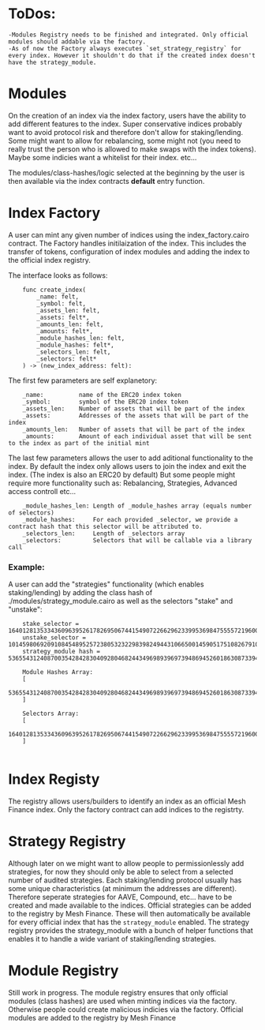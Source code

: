 # ToDos:
    -Modules Registry needs to be finished and integrated. Only official modules should addable via the factory.
    -As of now the Factory always executes `set_strategy_registry` for every index. However it shouldn't do that if the created index doesn't have the strategy_module.

# Modules

On the creation of an index via the index factory, users have the ability to add different features to the index.
Super conservative indices probably want to avoid protocol risk and therefore don't allow for staking/lending.
Some might want to allow for rebalancing, some might not (you need to really trust the person who is allowed to make swaps with the index tokens).
Maybe some indicies want a whitelist for their index.
etc...

The modules/class-hashes/logic selected at the beginning by the user is then available via the index contracts __default__ entry function. 

# Index Factory

A user can mint any given number of indices using the index_factory.cairo contract.
The Factory handles initilaization of the index. This includes the transfer of tokens, configuration of index modules and adding the index to the official index registry.

The interface looks as follows:

```
    func create_index(
        _name: felt,
        _symbol: felt,
        _assets_len: felt,
        _assets: felt*,
        _amounts_len: felt, 
        _amounts: felt*,
        _module_hashes_len: felt,
        _module_hashes: felt*,
        _selectors_len: felt,
        _selectors: felt*
    ) -> (new_index_address: felt):
```
    
The first few parameters are self explanetory:
```
    _name: 		    name of the ERC20 index token
    _symbol: 		symbol of the ERC20 index token
    _assets_len: 	Number of assets that will be part of the index
    _assets:		Addresses of the assets that will be part of the index
    _amounts_len: 	Number of assets that will be part of the index
    _amounts: 		Amount of each individual asset that will be sent to the index as part of the initial mint
```

The last few parameters allows the user to add aditional functionality to the index.
By default the index only allows users to join the index and exit the index. (The index is also an ERC20 by default)
But some people might require more functionality such as: Rebalancing, Strategies, Advanced access controll etc...
    
```
    _module_hashes_len: Length of _module_hashes array (equals number of selectors)
    _module_hashes: 	For each provided _selector, we provide a contract hash that this selector will be attributed to.    
    _selectors_len:	    Length of _selectors array
    _selectors:         Selectors that will be callable via a library call
```

### Example:

A user can add the "strategies" functionality (which enables staking/lending) by adding the class hash of ./modules/strategy_module.cairo as well as the selectors "stake" and "unstake":
    
```
    stake_selector = 1640128135334360963952617826950674415490722662962339953698475555721960042361
    unstake_selector = 1014598069209108454895257238053232298398249443106650014590517510826791002668
    strategy_module hash = 536554312408700354284283040928046824434969893969739486945260186308733942996
    
    Module Hashes Array:
    [
        536554312408700354284283040928046824434969893969739486945260186308733942996,536554312408700354284283040928046824434969893969739486945260186308733942996
    ]

    Selectors Array:
    [
        1640128135334360963952617826950674415490722662962339953698475555721960042361,1014598069209108454895257238053232298398249443106650014590517510826791002668,
    ]
    
```

# Index Registy

The registry allows users/builders to identify an index as an official Mesh Finance index.
Only the factory contract can add indices to the registrty.

# Strategy Registry 

Although later on we might want to allow people to permissionlessly add strategies, for now they should only be able to select from a selected number of audited strategies.
Each staking/lending protocol usually has some unique characteristics (at minimum the addresses are different). Therefore seperate strategies for AAVE, Compound, etc... have to be created and made available to the indices. 
Official strategies can be added to the registry by Mesh Finance. These will then automatically be available for every official index that has the `strategy_module` enabled.
The strategy registry provides the strategy_module with a bunch of helper functions that enables it to handle a wide variant of staking/lending strategies.

# Module Registry

Still work in progress.
The module registry ensures that only official modules (class hashes) are used when minting indices via the factory. Otherwise people could create malicious indicies via the factory.
Official modules are added to the registry by Mesh Finance
